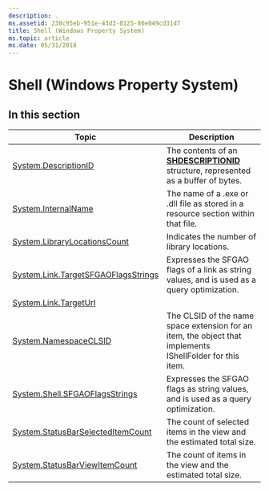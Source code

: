 ```yaml
---
description: .
ms.assetid: 238c95eb-951e-43d3-8125-86e849cd31d7
title: Shell (Windows Property System)
ms.topic: article
ms.date: 05/31/2018
---
```


# Shell (Windows Property System)

## In this section



| Topic                                                                                                  | Description                                                                                                                 |
|--------------------------------------------------------------------------------------------------------|-----------------------------------------------------------------------------------------------------------------------------|
| [System.DescriptionID](./props-system-descriptionid.md)<br/>                               | The contents of an [**SHDESCRIPTIONID**](/windows/win32/api/shlobj_core/ns-shlobj_core-shdescriptionid) structure, represented as a buffer of bytes.<br/> |
| [System.InternalName](./props-system-internalname.md)<br/>                                 | The name of a .exe or .dll file as stored in a resource section within that file.<br/>                                |
| [System.LibraryLocationsCount](props-system-librarylocationscount.md)<br/>                      | Indicates the number of library locations.<br/>                                                                       |
| [System.Link.TargetSFGAOFlagsStrings](./props-system-link-targetsfgaoflagsstrings.md)<br/> | Expresses the SFGAO flags of a link as string values, and is used as a query optimization.<br/>                       |
| [System.Link.TargetUrl](./props-system-link-targeturl.md)<br/>                             |                                                                                                                             |
| [System.NamespaceCLSID](./props-system-namespaceclsid.md)<br/>                             | The CLSID of the name space extension for an item, the object that implements IShellFolder for this item.<br/>        |
| [System.Shell.SFGAOFlagsStrings](./props-system-shell-sfgaoflagsstrings.md)<br/>           | Expresses the SFGAO flags as string values, and is used as a query optimization.<br/>                                 |
| [System.StatusBarSelectedItemCount](props-system-statusbarselecteditemcount.md)<br/>            | The count of selected items in the view and the estimated total size.<br/>                                            |
| [System.StatusBarViewItemCount](props-system-statusbarviewitemcount.md)<br/>                    | The count of items in the view and the estimated total size.<br/>                                                     |



 

 

 
